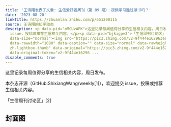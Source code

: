 ```yaml
---
title: '王诗翔发表了文章: 生信爱好者周刊（第 89 期）：视频学习胜过读书吗？'
date: '2023-08-20'
linkTitle: https://zhuanlan.zhihu.com/p/651200115
source: 王诗翔的知乎动态
description: <p data-pid="mMCUvAPK">这里记录每周值得分享的生信相关内容，周日发布。</p><p data-pid="Ad-wJCq7">本杂志开源（GitHub:ShixiangWang/weekly[1]），欢迎提交
  issue，投稿或推荐生信相关内容。</p><p data-pid="bjkigpv3">「生信周刊讨论区」[2]</p><h2>封面图</h2><figure
  data-size="normal"><img src="https://pic3.zhimg.com/v2-9f444e162963e8741053956ee043f006_1440w.jpg"
  data-rawwidth="1080" data-caption="" data-size="normal" data-rawheight="1205" class="origin_image
  zh-lightbox-thumb" data-original="https://pic3.zhimg.com/v2-9f444e162963e8741053956ee043f006_r.jpg"
  data-original-token="v2-9f444e16296 ...
disable_comments: true
---
```

<p data-pid="mMCUvAPK">这里记录每周值得分享的生信相关内容，周日发布。</p><p data-pid="Ad-wJCq7">本杂志开源（GitHub:ShixiangWang/weekly[1]），欢迎提交 issue，投稿或推荐生信相关内容。</p><p data-pid="bjkigpv3">「生信周刊讨论区」[2]</p><h2>封面图</h2><figure data-size="normal"><img src="https://pic3.zhimg.com/v2-9f444e162963e8741053956ee043f006_1440w.jpg" data-rawwidth="1080" data-caption="" data-size="normal" data-rawheight="1205" class="origin_image zh-lightbox-thumb" data-original="https://pic3.zhimg.com/v2-9f444e162963e8741053956ee043f006_r.jpg" data-original-token="v2-9f444e16296 ...